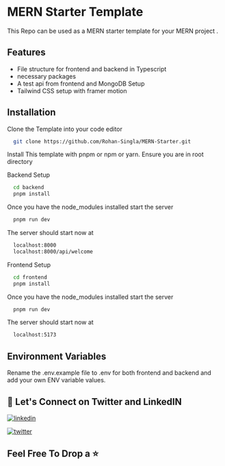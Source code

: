 
# MERN Starter Template

This Repo can be used as a MERN starter template for your MERN project .


## Features

- File structure for frontend and backend in Typescript
- necessary packages
- A test api from frontend and MongoDB Setup
- Tailwind CSS setup with framer motion


## Installation

Clone the Template into your code editor

```bash
  git clone https://github.com/Rohan-Singla/MERN-Starter.git
```

Install This template with pnpm or npm or yarn. Ensure you are in root directory


Backend Setup

```bash
  cd backend
  pnpm install
```
Once you have the node_modules installed start the server

```bash
  pnpm run dev
```

The server should start now at

```bash
  localhost:8000
  localhost:8000/api/welcome
```

Frontend Setup

```bash
  cd frontend
  pnpm install
```
Once you have the node_modules installed start the server

```bash
  pnpm run dev
```

The server should start now at

```bash
  localhost:5173
```
## Environment Variables

Rename the .env.example file to .env for both frontend and backend and add your own ENV variable values.


## 🔗 Let's Connect on Twitter and LinkedIN
[![linkedin](https://img.shields.io/badge/linkedin-0A66C2?style=for-the-badge&logo=linkedin&logoColor=white)](https://www.linkedin.com/in/rohan-singla100/)

[![twitter](https://img.shields.io/badge/twitter-1DA1F2?style=for-the-badge&logo=twitter&logoColor=white)](https://x.com/rohanBuilds)


## Feel Free To Drop a ⭐
